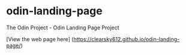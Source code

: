 # odin-landing-page

The Odin Project - Odin Landing Page Project

[View the web page here] (https://clearsky612.github.io/odin-landing-page/)